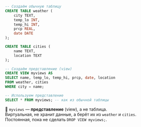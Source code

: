 
```sql
-- Создаём обычную таблицу
CREATE TABLE weather (
    city TEXT,
    temp_lo INT,
    temp_hi INT,
    prcp REAL,
    date DATE
);

CREATE TABLE cities (
    name TEXT,
    location TEXT
);

-- Создаём представление (view)
CREATE VIEW myviews AS
SELECT name, temp_lo, temp_hi, prcp, date, location
FROM weather, cities
WHERE city = name;

-- Используем представление
SELECT * FROM myviews; -- как из обычной таблицы
```

📌 `myviews` — **представление** (view), а не таблица.  
Виртуальная, не хранит данные, а берёт их из `weather` и `cities`.  
Постоянная, пока не сделать `DROP VIEW myviews;`.